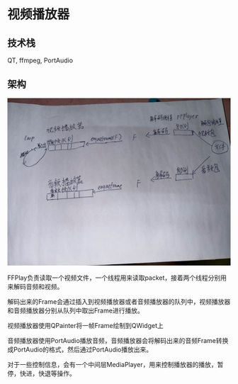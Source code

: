 # 视频播放器

## 技术栈

QT, ffmpeg, PortAudio


## 架构

![arch](./res/arch.jpg)

FFPlay负责读取一个视频文件，一个线程用来读取packet，接着两个线程分别用来解码音频和视频。

解码出来的Frame会通过插入到视频播放器或者音频播放器的队列中，视频播放器和音频播放器分别从队列中取出Frame进行播放。

视频播放器使用QPainter将一帧Frame绘制到QWidget上

音频播放器使用PortAudio播放音频，音频播放器会将解码出来的音频Frame转换成PortAudio的格式，然后通过PortAudio播放出来。

对于一些控制信息，会有一个中间层MediaPlayer，用来控制播放器的播放，暂停，快进，快退等操作。





